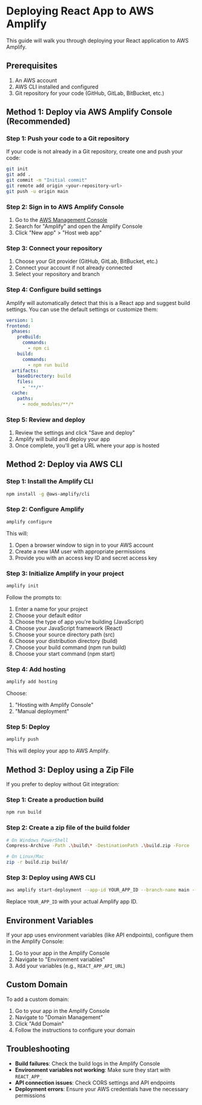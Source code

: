 # Deploying React App to AWS Amplify

This guide will walk you through deploying your React application to AWS Amplify.

## Prerequisites

1. An AWS account
2. AWS CLI installed and configured
3. Git repository for your code (GitHub, GitLab, BitBucket, etc.)

## Method 1: Deploy via AWS Amplify Console (Recommended)

### Step 1: Push your code to a Git repository

If your code is not already in a Git repository, create one and push your code:

```bash
git init
git add .
git commit -m "Initial commit"
git remote add origin <your-repository-url>
git push -u origin main
```

### Step 2: Sign in to AWS Amplify Console

1. Go to the [AWS Management Console](https://console.aws.amazon.com/)
2. Search for "Amplify" and open the Amplify Console
3. Click "New app" > "Host web app"

### Step 3: Connect your repository

1. Choose your Git provider (GitHub, GitLab, BitBucket, etc.)
2. Connect your account if not already connected
3. Select your repository and branch

### Step 4: Configure build settings

Amplify will automatically detect that this is a React app and suggest build settings. You can use the default settings or customize them:

```yaml
version: 1
frontend:
  phases:
    preBuild:
      commands:
        - npm ci
    build:
      commands:
        - npm run build
  artifacts:
    baseDirectory: build
    files:
      - '**/*'
  cache:
    paths:
      - node_modules/**/*
```

### Step 5: Review and deploy

1. Review the settings and click "Save and deploy"
2. Amplify will build and deploy your app
3. Once complete, you'll get a URL where your app is hosted

## Method 2: Deploy via AWS CLI

### Step 1: Install the Amplify CLI

```bash
npm install -g @aws-amplify/cli
```

### Step 2: Configure Amplify

```bash
amplify configure
```

This will:
1. Open a browser window to sign in to your AWS account
2. Create a new IAM user with appropriate permissions
3. Provide you with an access key ID and secret access key

### Step 3: Initialize Amplify in your project

```bash
amplify init
```

Follow the prompts to:
1. Enter a name for your project
2. Choose your default editor
3. Choose the type of app you're building (JavaScript)
4. Choose your JavaScript framework (React)
5. Choose your source directory path (src)
6. Choose your distribution directory (build)
7. Choose your build command (npm run build)
8. Choose your start command (npm start)

### Step 4: Add hosting

```bash
amplify add hosting
```

Choose:
1. "Hosting with Amplify Console"
2. "Manual deployment"

### Step 5: Deploy

```bash
amplify push
```

This will deploy your app to AWS Amplify.

## Method 3: Deploy using a Zip File

If you prefer to deploy without Git integration:

### Step 1: Create a production build

```bash
npm run build
```

### Step 2: Create a zip file of the build folder

```bash
# On Windows PowerShell
Compress-Archive -Path .\build\* -DestinationPath .\build.zip -Force

# On Linux/Mac
zip -r build.zip build/
```

### Step 3: Deploy using AWS CLI

```bash
aws amplify start-deployment --app-id YOUR_APP_ID --branch-name main --region us-east-1 --source-url file://build.zip
```

Replace `YOUR_APP_ID` with your actual Amplify app ID.

## Environment Variables

If your app uses environment variables (like API endpoints), configure them in the Amplify Console:

1. Go to your app in the Amplify Console
2. Navigate to "Environment variables"
3. Add your variables (e.g., `REACT_APP_API_URL`)

## Custom Domain

To add a custom domain:

1. Go to your app in the Amplify Console
2. Navigate to "Domain Management"
3. Click "Add Domain"
4. Follow the instructions to configure your domain

## Troubleshooting

- **Build failures**: Check the build logs in the Amplify Console
- **Environment variables not working**: Make sure they start with `REACT_APP_`
- **API connection issues**: Check CORS settings and API endpoints
- **Deployment errors**: Ensure your AWS credentials have the necessary permissions 